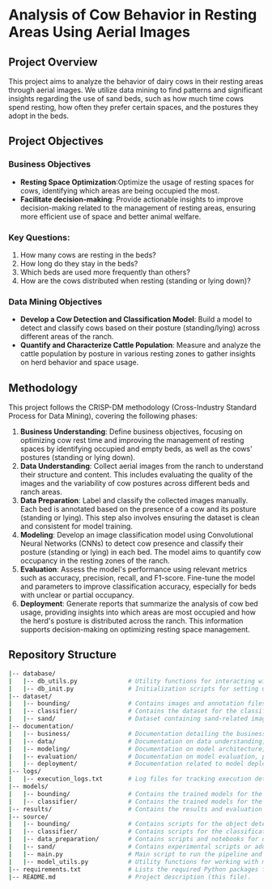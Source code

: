 # Analysis of Cow Behavior in Resting Areas Using Aerial Images

## Project Overview

This project aims to analyze the behavior of dairy cows in their resting areas through aerial images. We utilize data mining to find patterns and significant insights regarding the use of sand beds, such as how much time cows spend resting, how often they prefer certain spaces, and the postures they adopt in the beds.

## Project Objectives

### Business Objectives
- **Resting Space Optimization**:Optimize the usage of resting spaces for cows, identifying which areas are being occupied the most.
- **Facilitate decision-making**:  Provide actionable insights to improve decision-making related to the management of resting areas, ensuring more efficient use of space and better animal welfare.

### Key Questions:
1. How many cows are resting in the beds?
2. How long do they stay in the beds?
3. Which beds are used more frequently than others?
4. How are the cows distributed when resting (standing or lying down)?

### Data Mining Objectives
- **Develop a Cow Detection and Classification Model**: Build a model to detect and classify cows based on their posture (standing/lying) across different areas of the ranch.
- **Quantify and Characterize Cattle Population**: Measure and analyze the cattle population by posture in various resting zones to gather insights on herd behavior and space usage.

## Methodology

This project follows the CRISP-DM methodology (Cross-Industry Standard Process for Data Mining), covering the following phases:

1. **Business Understanding**: Define business objectives, focusing on optimizing cow rest time and improving the management of resting spaces by identifying occupied and empty beds, as well as the cows' postures (standing or lying down).
2. **Data Understanding**: Collect aerial images from the ranch to understand their structure and content. This includes evaluating the quality of the images and the variability of cow postures across different beds and ranch areas.
3. **Data Preparation**: Label and classify the collected images manually. Each bed is annotated based on the presence of a cow and its posture (standing or lying). This step also involves ensuring the dataset is clean and consistent for model training.
4. **Modeling**: Develop an image classification model using Convolutional Neural Networks (CNNs) to detect cow presence and classify their posture (standing or lying) in each bed. The model aims to quantify cow occupancy in the resting zones of the ranch.
5. **Evaluation**: Assess the model's performance using relevant metrics such as accuracy, precision, recall, and F1-score. Fine-tune the model and parameters to improve classification accuracy, especially for beds with unclear or partial occupancy.
6. **Deployment**: Generate reports that summarize the analysis of cow bed usage, providing insights into which areas are most occupied and how the herd's posture is distributed across the ranch. This information supports decision-making on optimizing resting space management.

## Repository Structure

```bash
|-- database/
|   |-- db_utils.py              # Utility functions for interacting with the database.
|   |-- db_init.py               # Initialization scripts for setting up database tables and connections.
|-- dataset/
|   |-- bounding/                # Contains images and annotation files for the bounding box model (e.g., image coordinates).
|   |-- classifier/              # Contains the dataset for the classification model, including original, split, and transformed images.
|   |-- sand/                    # Dataset containing sand-related images, used for model training or additional context (if relevant).
|-- documentation/
|   |-- business/                # Documentation detailing the business understanding and objectives of the project.
|   |-- data/                    # Documentation on data understanding, dataset structure, and preparation process.
|   |-- modeling/                # Documentation on model architecture, training strategies, and algorithms used.
|   |-- evaluation/              # Documentation on model evaluation, performance metrics, and fine-tuning.
|   |-- deployment/              # Documentation related to model deployment, integration, and reporting.
|-- logs/
|   |-- execution_logs.txt       # Log files for tracking execution details and errors.
|-- models/
|   |-- bounding/                # Contains the trained models for the object detection task (YOLO models).
|   |-- classifier/              # Contains the trained models for the classification task (CNN models).
|-- results/                     # Contains the results and evaluation metrics for the object detection and classification models.
|-- source/
|   |-- bounding/                # Contains scripts for the object detection models (e.g., YOLO).
|   |-- classifier/              # Contains scripts for the classification models (e.g., CNN).
|   |-- data_preparation/        # Contains scripts and notebooks for data preprocessing and transformation.
|   |-- sand/                    # Contains experimental scripts or additional data processing code.
|   |-- main.py                  # Main script to run the pipeline and generate results.
|   |-- model_utils.py           # Utility functions for working with models (e.g., loading, saving models).
|-- requirements.txt             # Lists the required Python packages for the project
|-- README.md                    # Project description (this file).
